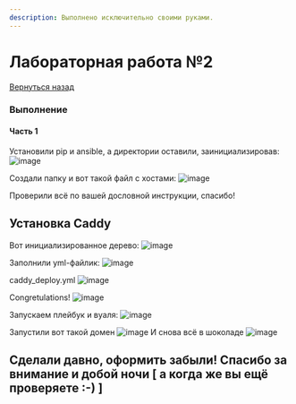 ```yaml
---
description: Выполнено исключительно своими руками.
---
```


# Лабораторная работа №2
[Вернуться назад](../README.md)

### Выполнение

#### Часть 1

Установили pip и ansible, а директории оставили, заинициализировав:
![image](https://github.com/user-attachments/assets/e21ee5ba-1d82-4c40-b474-62c50bb0dc60)

Создали папку и вот такой файл с хостами:
![image](https://github.com/user-attachments/assets/4fd48fe9-5974-47bf-bbbd-9d069039cdbd)

Проверили всё по вашей дословной инструкции, спасибо!

## Установка Caddy

Вот инициализированное дерево:
![image](https://github.com/user-attachments/assets/e27ef857-faf8-4836-83e5-aba9402471d0)

Заполнили yml-файлик:
![image](https://github.com/user-attachments/assets/cfe7d1a8-355f-4af9-8ff3-9d7de991ce74)


caddy_deploy.yml 
![image](https://github.com/user-attachments/assets/dcd42d73-cd3c-4d57-ad0e-0f649120fe36)

Congretulations!
![image](https://github.com/user-attachments/assets/92fdd922-ea1c-4031-bd33-4667390967ad)

Запускаем плейбук и вуаля:
![image](https://github.com/user-attachments/assets/99ce8cba-03ef-45a9-a297-82c9bb992ed8)

Запустили вот такой домен
![image](https://github.com/user-attachments/assets/f213b339-ff0e-4adf-8374-9f1f7b0a5ed8)
И снова всё в шоколаде
![image](https://github.com/user-attachments/assets/1537e6a3-73c6-44c0-8dd1-a1d5c5ea3d4b)

## Сделали давно, оформить забыли! Спасибо за внимание и добой ночи [ а когда же вы ещё проверяете :-) ]
